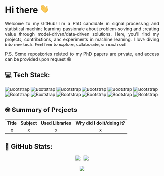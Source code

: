 # Hi there <img src="https://raw.githubusercontent.com/ABSphreak/ABSphreak/master/gifs/Hi.gif" width="30px">

<p style="text-align: justify;">Welcome to my GitHub! I'm a PhD candidate in signal processing and statistical machine learning, passionate about problem-solving and creating value through model-driven/data-driven solutions. Here, you'll find my projects, contributions, and experiments in machine learning. I love diving into new tech. Feel free to explore, collaborate, or reach out!</p> 
<p style="text-align: justify;">P.S. Some repositories related to my PhD papers are private, and access can be provided upon request 😀</p> 

## 💻 Tech Stack:

![Bootstrap](https://img.shields.io/badge/MATLAB-e16737?style=flat-square?logo=matlab&color=353535) 
![Bootstrap](https://img.shields.io/badge/Python-e16737?style=flat-square&logo=python&color=353535) 
![Bootstrap](https://img.shields.io/badge/PyTorch-e16737?style=flat-square&logo=pytorch&color=353535) 
![Bootstrap](https://img.shields.io/badge/Scikit%20Learn-e16737?style=flat-square&logo=scikit-learn&color=353535)
![Bootstrap](https://img.shields.io/badge/Numpy-e16737?style=flat-square&logo=numpy&color=353535) 
![Bootstrap](https://img.shields.io/badge/Matplotlib-e16737?style=flat-square&logo=matplotlib&color=353535)
![Bootstrap](https://img.shields.io/badge/Pandas-e16737?style=flat-square&logo=pandas&color=353535) 
![Bootstrap](https://img.shields.io/badge/SciPy-e16737?style=flat-square&logo=SciPy&color=353535)
![Bootstrap](https://img.shields.io/badge/Pyro-e16737?style=flat-square&logo=pyro&color=353535)
![Bootstrap](https://img.shields.io/badge/flwr-e16737?style=flat-square&logo=flwr&color=353535)
![Bootstrap](https://img.shields.io/badge/DoWhy-e16737?style=flat-square&logo=dowhy&color=353535)
![Bootstrap](https://img.shields.io/badge/statsmodels-e16737?style=flat-square&logo=statsmodels&color=353535)

## 🤓 Summary of Projects

<div align="center">

<table>
  <tr align="center">
    <th>Title</th>
    <th>Subject</th>
    <th>Used Libraries</th>
    <th>Why did I do it/doing it?</th>
  </tr>
  <tr align="center">
    <td>x</td>
    <td>x</td>
    <td>x</td>
    <td>x</td>
  </tr>
</table>

</div>

## 📢 GitHub Stats:

<p align="center">
  <img 
    src="https://github-readme-stats.vercel.app/api?username=ehsan-lari&theme=transparent&show_icons=true&count_private=true&hide_rank=true"
    height="200"
  />
  &nbsp;
  <img 
    src="https://github-readme-stats.vercel.app/api/top-langs/?username=ehsan-lari&locale=en&theme=transparent&show_icons=true"
    height="200"
  />
</p>

 <div align="center">
  <img src="https://komarev.com/ghpvc/?username=ehsan-lari&style=for-the-badge" />
</div>
<!--
**ehsan-lari/ehsan-lari** is a ✨ _special_ ✨ repository because its `README.md` (this file) appears on your GitHub profile.

Here are some ideas to get you started:

- 🔭 I’m currently working on ...
- 🌱 I’m currently learning ...
- 👯 I’m looking to collaborate on ...
- 🤔 I’m looking for help with ...
- 💬 Ask me about ...
- 📫 How to reach me: ...
- 😄 Pronouns: ...
- ⚡ Fun fact: ...
-->
